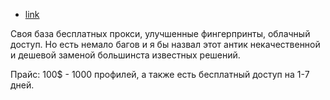 - [link](https://gologin.com/pricing)

Своя база бесплатных прокси, улучшенные фингерпринты, облачный доступ. Но есть немало багов и я бы назвал этот антик некачественной и дешевой заменой большинста известных решений.

Прайс: 100$ - 1000 профилей, а также есть бесплатный доступ на 1-7 дней.